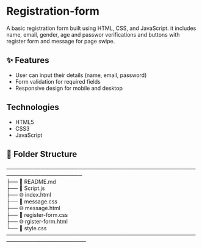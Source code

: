 # Registration-form

A basic registration form built using HTML, CSS, and JavaScript. it includes name, email, gender, age and passwor verifications and buttons with register form and message for page swipe.  

## ✨ Features  

- User can input their details (name, email, password)  
- Form validation for required fields  
- Responsive design for mobile and desktop  

## Technologies  

- HTML5  
- CSS3  
- JavaScript  

## 📂 Folder Structure
──────────────────────────────────────────────────────────────────────  
├── 📖 README.md  
├── 📄 Script.js  
├── 🌐 index.html  
├── 🎨 message.css  
├── 🌐 message.html  
├── 🎨 register-form.css  
├── 🌐 rgister-form.html  
└── 🎨 style.css  
───────────────────────────────────────────────────────────────────────  


